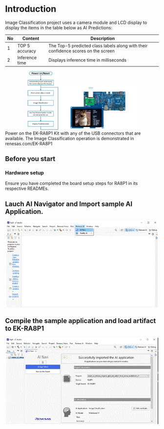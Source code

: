 # Introduction


 Image Classification project uses a camera module and LCD display to display the items in the table below as AI Predictions:  


| No   | Content            | Description      |
| ---- | --------------- | --------- |
|1|TOP 5 accuracy|The Top-5 predicted class labels along with their confidence scores on the screen|
|2|Inference time|Displays inference time in milliseconds|

<div align="center">
<img src ="./assets/IM_flow.png" width="20%">  <img src ="./assets/Image_class_demo.png" width="50%">  


<div align="left">
Power on the EK-RA8P1 Kit with any of the USB connectors that are available.  
The Image Classification operation is demonstrated in renesas.com/EK-RA8P1  

## Before you start  

### Hardware setup  
Ensure you have completed the board setup steps for RA8P1 in its respective READMEs.  

## Lauch AI Navigator and Import sample AI Application.  

<div align="center">
<img src ="./assets/IC_install_demo.gif"> 

<div align="left">
 
## Compile the sample application and load artifact to EK-RA8P1

<div align="center">
<img src ="./assets/build_run.gif">  
<div align="left">






